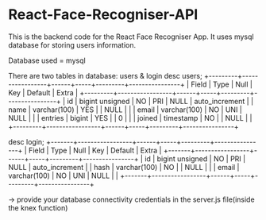 # React-Face-Recogniser-API
This is the backend code for the React Face Recogniser App. It uses mysql database for storing users information.

Database used = mysql

There are two tables in database: users & login
 desc users;
+---------+-----------------+------+-----+---------+----------------+
| Field   | Type            | Null | Key | Default | Extra          |
+---------+-----------------+------+-----+---------+----------------+
| id      | bigint unsigned | NO   | PRI | NULL    | auto_increment |
| name    | varchar(100)    | YES  |     | NULL    |                |
| email   | varchar(100)    | NO   | UNI | NULL    |                |
| entries | bigint          | YES  |     | 0       |                |
| joined  | timestamp       | NO   |     | NULL    |                |
+---------+-----------------+------+-----+---------+----------------+

desc login;
+-------+-----------------+------+-----+---------+----------------+
| Field | Type            | Null | Key | Default | Extra          |
+-------+-----------------+------+-----+---------+----------------+
| id    | bigint unsigned | NO   | PRI | NULL    | auto_increment |
| hash  | varchar(100)    | NO   |     | NULL    |                |
| email | varchar(100)    | NO   | UNI | NULL    |                |
+-------+-----------------+------+-----+---------+----------------+

-> provide your database connectivity credentials in the server.js file(inside the knex function)

